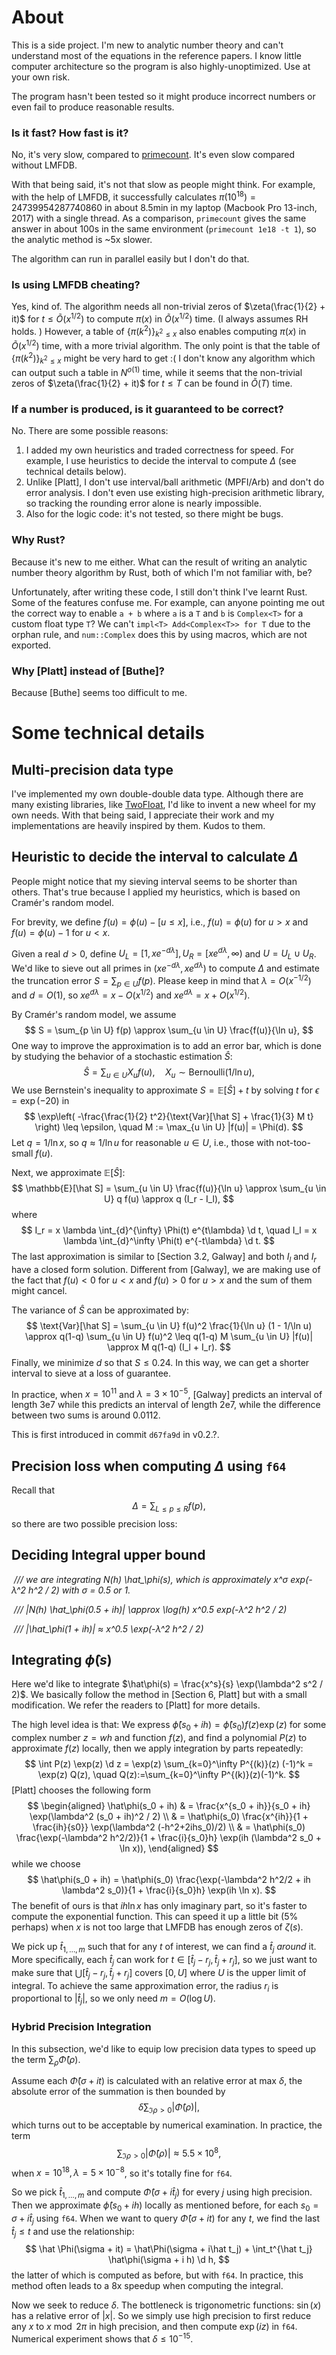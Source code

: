 # $\newcommand{\d}{\mathrm{d}}$About

This is a side project. I'm new to analytic number theory and can't understand most of the equations in the reference papers. I know little computer architecture so the program is also highly-unoptimized. Use at your own risk.

The program hasn't been tested so it might produce incorrect numbers or even fail to produce reasonable results.

### Is it fast? How fast is it?

No, it's very slow, compared to [primecount](https://github.com/kimwalisch/primecount). It's even slow compared without LMFDB.

With that being said, it's not that slow as people might think. For example, with the help of LMFDB, it successfully calculates $\pi(10^{18}) = 24739954287740860$ in about 8.5min in my laptop (Macbook Pro 13-inch, 2017) with a single thread. As a comparison, `primecount` gives the same answer in about 100s in the same environment (`primecount 1e18 -t 1`), so the analytic method is ~5x slower.

The algorithm can run in parallel easily but I don't do that.

### Is using LMFDB cheating?

Yes, kind of. The algorithm needs all non-trivial zeros of $\zeta(\frac{1}{2} + it)$ for $t \leq \tilde O(x^{1/2})$ to compute $\pi(x)$ in $\tilde O(x^{1/2})$ time. (I always assumes RH holds. ) However, a table of $\{\pi(k^2)\}_{k^2 \leq x}$ also enables computing $\pi(x)$ in $\tilde O(x^{1/2})$ time, with a more trivial algorithm. The only point is that the table of $\{\pi(k^2)\}_{k^2 \leq x}$ might be very hard to get :( I don't know any algorithm which can output such a table in $N^{o(1)}$ time, while it seems that the non-trivial zeros of $\zeta(\frac{1}{2} + it)$ for $t \leq T$ can be found in $\tilde O(T)$ time.

### If a number is produced, is it guaranteed to be correct?

No. There are some possible reasons:

1. I added my own heuristics and traded correctness for speed. For example, I use heuristics to decide the interval to compute $\Delta$ (see technical details below).
2. Unlike [Platt], I don't use interval/ball arithmetic (MPFI/Arb) and don't do error analysis. I don't even use existing high-precision arithmetic library, so tracking the rounding error alone is nearly impossible.
3. Also for the logic code: it's not tested, so there might be bugs.

### Why Rust?

Because it's new to me either. What can the result of writing an analytic number theory algorithm by Rust, both of which I'm not familiar with, be?

Unfortunately, after writing these code, I still don't think I've learnt Rust. Some of the features confuse me. For example, can anyone pointing me out the correct way to enable `a + b` where `a` is a `T` and `b` is `Complex<T>` for a custom float type `T`? We can't `impl<T> Add<Complex<T>> for T`  due to the orphan rule, and `num::Complex` does this by using macros, which are not exported.

### Why [Platt] instead of [Buthe]?

Because [Buthe] seems too difficult to me.

# Some technical details

## Multi-precision data type

I've implemented my own double-double data type. Although there are many existing libraries, like [TwoFloat](https://github.com/ajtribick/twofloat), I'd like to invent a new wheel for my own needs. With that being said, I appreciate their work and my implementations are heavily inspired by them. Kudos to them.

## Heuristic to decide the interval to calculate $\Delta$

People might notice that my sieving interval seems to be shorter than others. That's true because I applied my heuristics, which is based on Cramér's random model.

For brevity, we define $f(u) = \phi(u) - [u \leq x]$, i.e., $f(u) = \phi(u)$ for $u > x$ and $f(u) = \phi(u) - 1$ for $u < x$.

Given a real $d > 0$,  define $U_L = [1, xe^{-d\lambda}], U_R = [xe^{d \lambda}, \infty)$ and $U = U_L \cup U_R$. We'd like to sieve out all primes in $(xe^{-d\lambda}, xe^{d \lambda})$ to compute $\Delta$ and estimate the truncation error $S = \sum_{p \in U}f(p)$. Please keep in mind that $\lambda = O(x^{-1/2})$ and $d = O(1)$, so $x e^{d\lambda} = x - O(x^{1/2})$ and $x e^{d\lambda} = x + O(x^{1/2})$.

By Cramér's random model, we assume
$$
S = \sum_{p \in U} f(p) \approx  \sum_{u \in U} \frac{f(u)}{\ln u},
$$
One way to improve the approximation is to add an error bar, which is done by studying the behavior of a stochastic estimation $\hat S$:
$$
\hat S = \sum_{u \in U} X_u f(u), \quad X_u \sim \text{Bernoulli}(1/\ln u),
$$
We use Bernstein's inequality to approximate $S = \mathbb{E} [\hat S] + t$ by solving $t$ for $\epsilon = \exp(-20)$ in
$$
\exp\left( -\frac{\frac{1}{2} t^2}{\text{Var}[\hat S] + \frac{1}{3} M t} \right) \leq \epsilon, \quad M := \max_{u \in U} |f(u)| = \Phi(d).
$$
Let $q = 1/\ln x$, so $q \approx 1/\ln u$ for reasonable $u \in U$, i.e., those with not-too-small $f(u)$.

Next, we approximate $\mathbb{E}[\hat S]$:
$$
\mathbb{E}[\hat S] = \sum_{u \in U} \frac{f(u)}{\ln u} \approx \sum_{u \in U} q f(u) \approx q (I_r - I_l),
$$
where
$$
I_r = x \lambda \int_{d}^{\infty} \Phi(t) e^{t\lambda} \d t, \quad I_l = x \lambda \int_{d}^\infty \Phi(t) e^{-t\lambda} \d t.
$$
The last approximation is similar to [Section 3.2, Galway] and both $I_l$ and $I_r$ have a closed form solution. Different from [Galway], we are making use of the fact that $f(u) < 0$ for $u < x$ and $f(u) > 0$ for $u > x$ and the sum of them might cancel.

The variance of $\hat S$ can be approximated by:
$$
\text{Var}[\hat S] = \sum_{u \in U} f(u)^2 \frac{1}{\ln u} (1 - 1/\ln u) \approx q(1-q) \sum_{u \in U} f(u)^2 \leq q(1-q) M \sum_{u \in U} |f(u)| \approx M q(1-q) (I_l + I_r).
$$
Finally, we minimize $d$ so that $S \leq 0.24$. In this way, we can get a shorter interval to sieve at a loss of guarantee.

In practice, when $x = 10^{11}$ and $\lambda = 3 \times 10^{-5}$, [Galway] predicts an interval of length 3e7 while this predicts an interval of length 2e7, while the difference between two sums is around 0.0112.

This is first introduced in commit `d67fa9d` in v0.2.?.

## Precision loss when computing $\Delta$ using `f64`

Recall that
$$
\Delta = \sum_{L \leq p \leq R} f(p),
$$
so there are two possible precision loss:

## Deciding Integral upper bound

​    */// we are integrating N(h) \hat_\phi(s), which is approximately x^σ exp(-λ^2 h^2 / 2) with σ = 0.5 or 1.*

​    */// |N(h) \hat_\phi(0.5 + ih)| \approx \log(h) x^0.5 exp(-λ^2 h^2 / 2)*

​    */// |\hat_\phi(1 + ih)| ≈ x^0.5 \exp(-λ^2 h^2 / 2)*

## Integrating $\hat\phi(s)$

Here we'd like to integrate $\hat\phi(s) = \frac{x^s}{s} \exp(\lambda^2 s^2 / 2)$. We basically follow the method in [Section 6, Platt] but with a small modification. We refer the readers to [Platt] for more details.

The high level idea is that: We express $\hat\phi(s_0 + ih) = \hat\phi(s_0) f(z) \exp(z)$ for some complex number $z = wh$ and function $f(z)$, and find a polynomial $P(z)$ to approximate $f(z)$ locally, then we apply integration by parts repeatedly:
$$
\int P(z) \exp(z) \d z = \exp(z) \sum_{k=0}^\infty P^{(k)}(z) (-1)^k = \exp(z) Q(z), \quad Q(z):=\sum_{k=0}^\infty P^{(k)}(z)(-1)^k.
$$
[Platt] chooses the following form
$$
\begin{aligned}
\hat\phi(s_0 + ih) & = \frac{x^{s_0 + ih}}{s_0 + ih} \exp(\lambda^2 (s_0 + ih)^2 / 2) \\
 & = \hat\phi(s_0) \frac{x^{ih}}{1 + \frac{ih}{s0}} \exp(\lambda^2 (-h^2+2ihs_0)/2) \\
 & = \hat\phi(s_0) \frac{\exp(-\lambda^2 h^2/2)}{1 + \frac{i}{s_0}h} \exp(ih (\lambda^2 s_0 + \ln x)),
\end{aligned}
$$
while we choose
$$
\hat\phi(s_0 + ih)  = \hat\phi(s_0) \frac{\exp(-\lambda^2 h^2/2 + ih \lambda^2 s_0)}{1 + \frac{i}{s_0}h} \exp(ih \ln x).
$$
The benefit of ours is that $ih\ln x$ has only imaginary part, so it's faster to compute the exponential function. This can speed it up a little bit (5% perhaps) when $x$ is not too large that LMFDB has enough zeros of $\zeta(s)$.

We pick up $\hat t_{1, \dots, m}$ such that for any $t$ of interest, we can find a $\hat t_j$ *around* it. More specifically, each $\hat t_j$ can work for $t \in [\hat t_j - r_j, \hat t_j + r_j]$, so we just want to make sure that $\bigcup [\hat t_j - r_j, \hat t_j + r_j]$ covers $[0, U]$ where $U$ is the upper limit of integral. To achieve the same approximation error, the radius $r_i$ is proportional to $|\hat t_j|$, so we only need $m = O(\log U)$.

### Hybrid Precision Integration

In this subsection, we'd like to equip low precision data types to speed up the term $\sum_\rho \hat\Phi(\rho)$.

Assume each $\hat\Phi(\sigma + it)$ is calculated with an relative error at max  $\delta$, the absolute error of the summation is then bounded by
$$
\delta \sum_{\Im \rho > 0}  |\hat\Phi(\rho)|,
$$
which turns out to be acceptable by numerical examination. In practice, the term
$$
\sum_{\Im \rho > 0} |\hat \Phi(\rho)| \approx 5.5 \times 10^8,
$$
when $x = 10^{18}, \lambda = 5 \times 10^{-8}$, so it's totally fine for `f64`. 

So we pick $\hat t_{1, \dots, m}$ and compute $\hat\Phi(\sigma + i \hat t_{j})$ for every  $j$ using high precision. Then we approximate $\hat\phi(s_0 + ih)$ locally as mentioned before, for each $s_0 = \sigma + i \hat t_j$ using `f64`. When we want to query $\hat\Phi(\sigma + it)$ for any $t$, we find the last $\hat t_j \leq t$ and use the relationship:
$$
\hat \Phi(\sigma + it) = \hat\Phi(\sigma + i\hat t_j) + \int_t^{\hat t_j} \hat\phi(\sigma + i h) \d h,
$$
the latter of which is computed as before, but with `f64`. In practice, this method often leads to a 8x speedup when computing the integral. 

Now we seek to reduce $\delta$. The bottleneck is trigonometric functions: $\sin(x)$ has a relative error of $|x|$. So we simply use high precision to first reduce any $x$ to $x \bmod 2\pi$ in high precision, and then compute $\exp(iz)$ in `f64`. Numerical experiment shows that $\delta \leq 10^{-15}$. 

